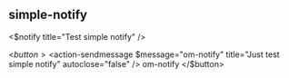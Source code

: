 ## simple-notify

<$notify title="Test simple notify" />

<$button>
	<$action-sendmessage $message="om-notify" title="Just test simple notify" autoclose="false" />
	om-notify
</$button>
